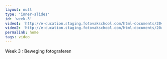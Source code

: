 ```yaml
---
layout: null
type: 'inner-slides'
id: 'week-3'
video1: 'http://e-ducation.staging.fotovakschool.com/html-documents/204/videos/IV_03_0100.mp4'
video2: 'http://e-ducation.staging.fotovakschool.com/html-documents/204/videos/TV_B003_V3.mp4'
permalink: home
tags: video
---
```



<div class="text-standard">
    Week 3 : Beweging fotograferen
    <br><br>
</div>
